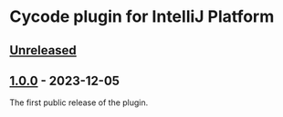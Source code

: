 <!-- Keep a Changelog guide -> https://keepachangelog.com -->

# Cycode plugin for IntelliJ Platform

## [Unreleased]

## [1.0.0] - 2023-12-05

The first public release of the plugin.

[1.0.0]: https://github.com/cycodehq/intellij-platform-plugin/releases/tag/v1.0.0
[Unreleased]: https://github.com/cycodehq/intellij-platform-plugin/compare/v1.0.0...HEAD
